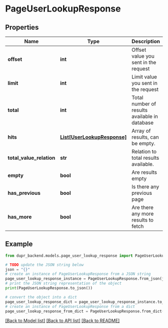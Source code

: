 # PageUserLookupResponse


## Properties

Name | Type | Description | Notes
------------ | ------------- | ------------- | -------------
**offset** | **int** | Offset value you sent in the request | 
**limit** | **int** | Limit value you sent in the request | 
**total** | **int** | Total number of results available in database | 
**hits** | [**List[UserLookupResponse]**](UserLookupResponse.md) | Array of results, can be empty. | [optional] 
**total_value_relation** | **str** | Relation to total results available. | 
**empty** | **bool** | Are results empty | 
**has_previous** | **bool** | Is there any previous page | 
**has_more** | **bool** | Are there any more results to fetch | 

## Example

```python
from dupr_backend.models.page_user_lookup_response import PageUserLookupResponse

# TODO update the JSON string below
json = "{}"
# create an instance of PageUserLookupResponse from a JSON string
page_user_lookup_response_instance = PageUserLookupResponse.from_json(json)
# print the JSON string representation of the object
print(PageUserLookupResponse.to_json())

# convert the object into a dict
page_user_lookup_response_dict = page_user_lookup_response_instance.to_dict()
# create an instance of PageUserLookupResponse from a dict
page_user_lookup_response_from_dict = PageUserLookupResponse.from_dict(page_user_lookup_response_dict)
```
[[Back to Model list]](../README.md#documentation-for-models) [[Back to API list]](../README.md#documentation-for-api-endpoints) [[Back to README]](../README.md)


